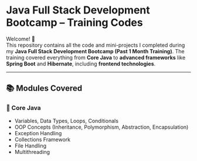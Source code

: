 # Java Full Stack Development Bootcamp – Training Codes

Welcome! 👋  
This repository contains all the code and mini-projects I completed during my **Java Full Stack Development Bootcamp (Past 1 Month Training)**. The training covered everything from **Core Java** to **advanced frameworks** like **Spring Boot** and **Hibernate**, including **frontend technologies**.

---

## 📚 Modules Covered

### 🧠 Core Java
- Variables, Data Types, Loops, Conditionals
- OOP Concepts (Inheritance, Polymorphism, Abstraction, Encapsulation)
- Exception Handling
- Collections Framework
- File Handling
- Multithreading
